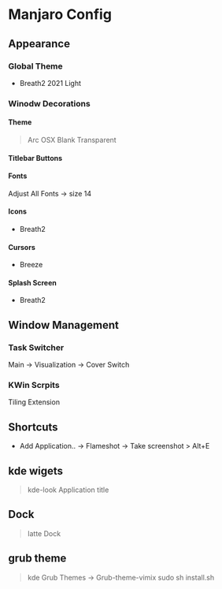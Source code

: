 # Manjaro Config

## Appearance
### Global Theme
- Breath2 2021 Light

### Winodw Decorations
#### Theme
> Arc OSX Blank Transparent

#### Titlebar Buttons

#### Fonts
Adjust All Fonts -> size 14

#### Icons
- Breath2

#### Cursors
- Breeze

#### Splash Screen
- Breath2

## Window Management
### Task Switcher
Main -> Visualization -> Cover Switch

### KWin Scrpits
Tiling Extension

## Shortcuts
+ Add Application.. -> Flameshot -> Take screenshot > Alt+E
## kde wigets
> kde-look Application title

## Dock
> latte Dock

## grub theme
> kde Grub Themes -> Grub-theme-vimix
> sudo sh install.sh